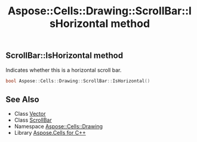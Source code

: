﻿---
title: Aspose::Cells::Drawing::ScrollBar::IsHorizontal method
linktitle: IsHorizontal
second_title: Aspose.Cells for C++ API Reference
description: 'Aspose::Cells::Drawing::ScrollBar::IsHorizontal method. Indicates whether this is a horizontal scroll bar in C++.'
type: docs
weight: 1800
url: /cpp/aspose.cells.drawing/scrollbar/ishorizontal/
---
## ScrollBar::IsHorizontal method


Indicates whether this is a horizontal scroll bar.

```cpp
bool Aspose::Cells::Drawing::ScrollBar::IsHorizontal()
```

## See Also

* Class [Vector](../../../aspose.cells/vector/)
* Class [ScrollBar](../)
* Namespace [Aspose::Cells::Drawing](../../)
* Library [Aspose.Cells for C++](../../../)
